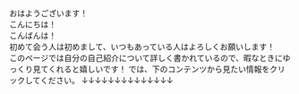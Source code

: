 おはようございます！  
こんにちは！  
こんばんは！  
初めて会う人は初めまして、いつもあっている人はよろしくお願いします！  
このページでは自分の自己紹介について詳しく書かれているので、暇なときにゆっくり見てくれると嬉しいです！
では、下のコンテンツから見たい情報をクリックしてください。
↓↓↓↓↓↓↓↓↓↓↓↓↓↓


